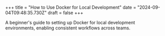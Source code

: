 +++
title = "How to Use Docker for Local Development"
date = "2024-09-04T09:48:35.730Z"
draft = false
+++

A beginner's guide to setting up Docker for local development environments, enabling consistent workflows across teams.
        
